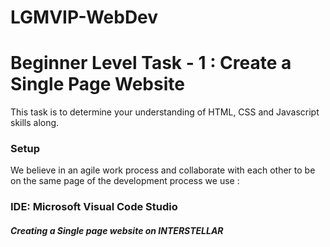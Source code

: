 # LGMVIP-WebDev

# Beginner Level Task - 1 : Create a Single Page Website
This task is to determine your understanding  of HTML, CSS and Javascript skills along.
### Setup

We believe in an agile work process and collaborate with each other to be on the same page of the development process we use : 

### IDE: Microsoft Visual Code Studio 

##### Creating a Single page website on INTERSTELLAR
